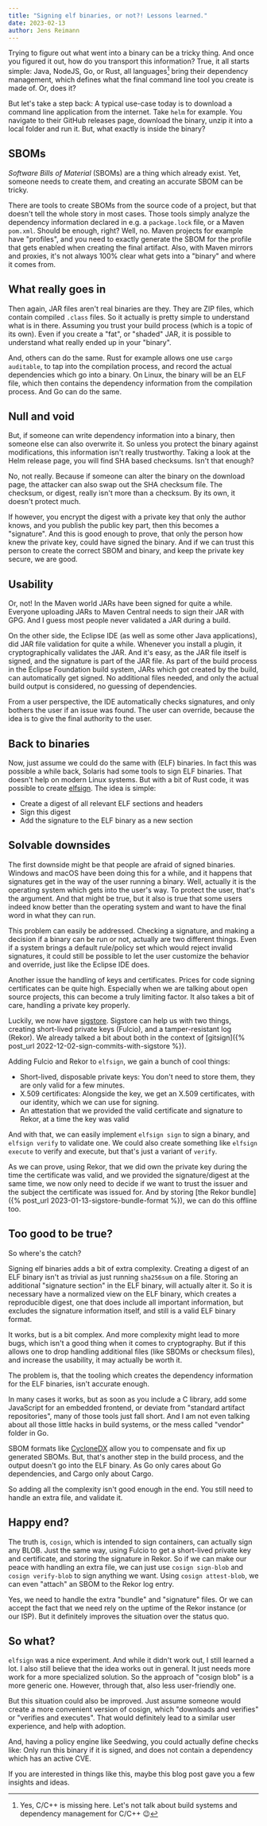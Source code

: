 ```yaml
---
title: "Signing elf binaries, or not?! Lessons learned."
date: 2023-02-13
author: Jens Reimann
---
```


Trying to figure out what went into a binary can be a tricky thing. And once you figured it out, how do you
transport this information? True, it all starts simple: Java, NodeJS, Go, or Rust, all languages[^1] bring their
dependency management, which defines what the final command line tool you create is made of. Or, does it?

But let's take a step back: A typical use-case today is to download a command line application from the internet.
Take `helm` for example. You navigate to their GitHub releases page, download the binary, unzip it into a local
folder and run it. But, what exactly is inside the binary?

## SBOMs

_Software Bills of Material_ (SBOMs) are a thing which already exist. Yet, someone needs to create them,
and creating an accurate SBOM can be tricky.

There are tools to create SBOMs from the source code of a project, but that doesn't tell the whole story in
most cases. Those tools simply analyze the dependency information declared in e.g. a `package.lock` file, or a Maven `pom.xml`. Should be enough, right? Well, no. Maven projects for example have "profiles", and you
need to exactly generate the SBOM for the profile that gets enabled when creating the final artifact. Also,
with Maven mirrors and proxies, it's not always 100% clear what gets into a "binary" and where it comes from.

## What really goes in

Then again, JAR files aren't real binaries are they. They are ZIP files, which contain compiled `.class` files. So
it actually is pretty simple to understand what is in there. Assuming you trust your build process
(which is a topic of its own). Even if you create a "fat", or "shaded" JAR, it is possible to understand what
really ended up in your "binary".

And, others can do the same. Rust for example allows one use `cargo auditable`, to tap into the compilation process,
and record the actual dependencies which go into a binary. On Linux, the binary will be an ELF file, which then
contains the dependency information from the compilation process. And Go can do the same.

## Null and void

But, if someone can write dependency information into a binary, then someone else can also overwrite it. So
unless you protect the binary against modifications, this information isn't really trustworthy. Taking a look at
the Helm release page, you will find SHA based checksums. Isn't that enough?

No, not really. Because if someone can alter the binary on the download page, the attacker can also swap out the
SHA checksum file. The checksum, or digest, really isn't more than a checksum. By its own, it doesn't protect much.

If however, you encrypt the digest with a private key that only the author knows, and you publish the public key
part, then this becomes a "signature". And this is good enough to prove, that only the person how knew the private
key, could have signed the binary. And if we can trust this person to create the correct SBOM and binary, and keep
the private key secure, we are good.

## Usability

Or, not! In the Maven world JARs have been signed for quite a while. Everyone uploading JARs to Maven Central needs
to sign their JAR with GPG. And I guess most people never validated a JAR during a build.

On the other side, the Eclipse IDE (as well as some other Java applications), did JAR file validation for quite a
while. Whenever you install a plugin, it cryptographically validates the JAR. And it's easy, as the JAR file itself
is signed, and the signature is part of the JAR file. As part of the build process in the Eclipse Foundation
build system, JARs which got created by the build, can automatically get signed. No additional files needed,
and only the actual build output is considered, no guessing of dependencies.

From a user perspective, the IDE automatically checks signatures, and only bothers the user if an issue was found.
The user can override, because the idea is to give the final authority to the user.

## Back to binaries

Now, just assume we could do the same with (ELF) binaries. In fact this was possible a while back, Solaris had some
tools to sign ELF binaries. That doesn't help on modern Linux systems. But with a bit of Rust code, it was possible
to create [elfsign](https://github.com/ctron/elfsign). The idea is simple:

* Create a digest of all relevant ELF sections and headers
* Sign this digest
* Add the signature to the ELF binary as a new section

## Solvable downsides

The first downside might be that people are afraid of signed binaries. Windows and macOS have been doing this for a
while, and it happens that signatures get in the way of the user running a binary. Well, actually it is the operating
system which gets into the user's way. To protect the user, that's the argument. And that might be true, but it also
is true that some users indeed know better than the operating system and want to have the final word in what they
can run.

This problem can easily be addressed. Checking a signature, and making a decision if a binary can be run or not, 
actually are two different things. Even if a system brings a default rule/policy set which would reject invalid
signatures, it could still be possible to let the user customize the behavior and override, just like the
Eclipse IDE does.

Another issue the handling of keys and certificates. Prices for code signing certificates can be quite high.
Especially when we are talking about open source projects, this can become a truly limiting factor. It also takes a
bit of care, handling a private key properly.

Luckily, we now have [sigstore](https://www.sigstore.dev/). Sigstore can help us with two things, creating
short-lived private keys (Fulcio), and a tamper-resistant log (Rekor). We already talked a bit about both in
the context of [gitsign]({% post_url 2022-12-02-sign-commits-with-sigstore %}).

Adding Fulcio and Rekor to `elfsign`, we gain a bunch of cool things:

* Short-lived, disposable private keys: You don't need to store them, they are only valid for a few minutes.
* X.509 certificates: Alongside the key, we get an X.509 certificates, with our identity, which we can use for signing.
* An attestation that we provided the valid certificate and signature to Rekor, at a time the key was valid

And with that, we can easily implement `elfsign sign` to sign a binary, and `elfsign verify` to validate one. We
could also create something like `elfsign execute` to verify and execute, but that's just a variant of `verify`. 

As we can prove, using Rekor, that we did own the private key during the time the certificate was valid, and we
provided the signature/digest at the same time, we now only need to decide if we want to trust the issuer and the
subject the certificate was issued for. And by storing [the Rekor bundle]({% post_url 2023-01-13-sigstore-bundle-format %}), we can do this offline too.

## Too good to be true?

So where's the catch?

Signing elf binaries adds a bit of extra complexity. Creating a digest of an ELF binary isn't as trivial as
just running `sha256sum` on a file. Storing an additional "signature section" in the ELF binary, will actually
alter it. So it is necessary have a normalized view on the ELF binary, which creates a reproducible digest, one that
does include all important information, but excludes the signature information itself, and still is a valid ELF
binary format.

It works, but is a bit complex. And more complexity might lead to more bugs, which isn't a good thing when
it comes to cryptography. But if this allows one to drop handling additional files (like SBOMs or checksum files),
and increase the usability, it may actually be worth it.

The problem is, that the tooling which creates the dependency information for the ELF binaries, isn't
accurate enough.

In many cases it works, but as soon as you include a C library, add some JavaScript for an embedded frontend, or
deviate from "standard artifact repositories", many of those tools just fall short. And I am not even talking 
about all those little hacks in build systems, or the mess called "vendor" folder in Go.

SBOM formats like [CycloneDX](https://cyclonedx.org/) allow you to compensate and fix up generated SBOMs.
But, that's another step in the build process, and the output doesn't go into the ELF binary. As Go only cares
about Go dependencies, and Cargo only about Cargo.

So adding all the complexity isn't good enough in the end. You still need to handle an extra file, and validate it.

## Happy end?

The truth is, `cosign`, which is intended to sign containers, can actually sign any BLOB. Just the same way,
using Fulcio to get a short-lived private key and certificate, and storing the signature in Rekor. So if we can make
our peace with handling an extra file, we can just use `cosign sign-blob` and `cosign verify-blob` to sign
anything we want. Using `cosign attest-blob`, we can even "attach" an SBOM to the Rekor log entry.

Yes, we need to handle the extra "bundle" and "signature" files. Or we can accept the fact that we need rely on the
uptime of the Rekor instance (or our ISP). But it definitely improves the situation over the status quo.

## So what?

`elfsign` was a nice experiment. And while it didn't work out, I still learned a lot. I also still believe that
the idea works out in general. It just needs more work for a more specialized solution. So the approach of
"cosign blob" is a more generic one. However, through that, also less user-friendly one.

But this situation could also be improved. Just assume someone would create a more convenient version of
cosign, which "downloads and verifies" or "verifies and executes". That would definitely lead to a similar
user experience, and help with adoption.

And, having a policy engine like Seedwing, you could actually define checks like: Only run this binary if it is signed, and does not contain a dependency which has an active CVE.

If you are interested in things like this, maybe this blog post gave you a few insights and ideas.

[^1]: Yes, C/C++ is missing here. Let's not talk about build systems and dependency management for C/C++ 😉 
